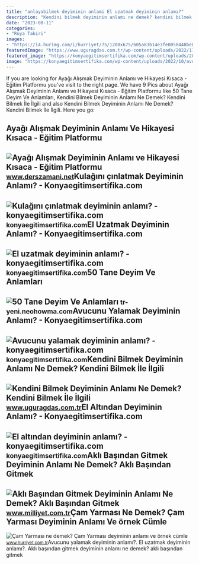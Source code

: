 ```yaml
---
title: "anlayabilmek deyiminin anlami El uzatmak deyiminin anlamı?"
description: "Kendini bilmek deyiminin anlamı ne demek? kendini bilmek i̇le i̇lgili"
date: "2023-08-11"
categories:
- "Ruya Tabiri"
images:
- "https://i4.hurimg.com/i/hurriyet/75/1200x675/605a83b14e3fe0058448be81.jpg"
featuredImage: "https://www.uguragdas.com.tr/wp-content/uploads/2022/11/kendini-bilmek-deyiminin-anlami-ne-demek-kendini-bilmek-ile-ilgili-ornek-cumleler.jpg"
featured_image: "https://konyaegitimsertifika.com/wp-content/uploads/2022/10/avucunu-yalamak-deyiminin-anlami_15723.jpg"
image: "https://konyaegitimsertifika.com/wp-content/uploads/2022/10/avucunu-yalamak-deyiminin-anlami_15723.jpg"
---
```


If you are looking for Ayağı Alışmak Deyiminin Anlamı ve Hikayesi Kısaca - Eğitim Platformu you've visit to the right page. We have 9 Pics about Ayağı Alışmak Deyiminin Anlamı ve Hikayesi Kısaca - Eğitim Platformu like 50 Tane Deyim Ve Anlamları, Kendini Bilmek Deyiminin Anlamı Ne Demek? Kendini Bilmek İle İlgili and also Kendini Bilmek Deyiminin Anlamı Ne Demek? Kendini Bilmek İle İlgili. Here you go:

Ayağı Alışmak Deyiminin Anlamı Ve Hikayesi Kısaca - Eğitim Platformu
--------------------------------------------------------------------

 ![Ayağı Alışmak Deyiminin Anlamı ve Hikayesi Kısaca - Eğitim Platformu](https://www.derszamani.net/wp-content/uploads/2019/08/45-48.png) <small>www.derszamani.net</small>Kulağını çınlatmak Deyiminin Anlamı? - Konyaegitimsertifika.com
---------------------------------------------------------------

 ![Kulağını çınlatmak deyiminin anlamı? - konyaegitimsertifika.com](https://konyaegitimsertifika.com/wp-content/uploads/2023/01/Kulağını-çınlatmak-deyiminin-anlamı.png) <small>konyaegitimsertifika.com</small>El Uzatmak Deyiminin Anlamı? - Konyaegitimsertifika.com
-------------------------------------------------------

 ![El uzatmak deyiminin anlamı? - konyaegitimsertifika.com](https://konyaegitimsertifika.com/wp-content/uploads/2022/11/El-uzatmak-deyiminin-anlamı.png) <small>konyaegitimsertifika.com</small>50 Tane Deyim Ve Anlamları
--------------------------

 ![50 Tane Deyim Ve Anlamları](https://i.ytimg.com/vi/Amk3Dp0SBBY/maxresdefault.jpg) <small>tr-yeni.neohowma.com</small>Avucunu Yalamak Deyiminin Anlamı? - Konyaegitimsertifika.com
------------------------------------------------------------

 ![Avucunu yalamak deyiminin anlamı? - konyaegitimsertifika.com](https://konyaegitimsertifika.com/wp-content/uploads/2022/10/avucunu-yalamak-deyiminin-anlami_15723.jpg) <small>konyaegitimsertifika.com</small>Kendini Bilmek Deyiminin Anlamı Ne Demek? Kendini Bilmek İle İlgili
-------------------------------------------------------------------

 ![Kendini Bilmek Deyiminin Anlamı Ne Demek? Kendini Bilmek İle İlgili](https://www.uguragdas.com.tr/wp-content/uploads/2022/11/kendini-bilmek-deyiminin-anlami-ne-demek-kendini-bilmek-ile-ilgili-ornek-cumleler.jpg) <small>www.uguragdas.com.tr</small>El Altından Deyiminin Anlamı? - Konyaegitimsertifika.com
--------------------------------------------------------

 ![El altından deyiminin anlamı? - konyaegitimsertifika.com](https://konyaegitimsertifika.com/wp-content/uploads/2023/04/El-altından-deyiminin-anlamı.png) <small>konyaegitimsertifika.com</small>Aklı Başından Gitmek Deyiminin Anlamı Ne Demek? Aklı Başından Gitmek
--------------------------------------------------------------------

 ![Aklı Başından Gitmek Deyiminin Anlamı Ne Demek? Aklı Başından Gitmek](https://i2.milimaj.com/i/milliyet/75/869x477/631678be86b244311480c03e.jpg) <small>www.milliyet.com.tr</small>Çam Yarması Ne Demek? Çam Yarması Deyiminin Anlamı Ve örnek Cümle
-----------------------------------------------------------------

 ![Çam Yarması ne demek? Çam Yarması deyiminin anlamı ve örnek cümle](https://i4.hurimg.com/i/hurriyet/75/1200x675/605a83b14e3fe0058448be81.jpg) <small>www.hurriyet.com.tr</small>Avucunu yalamak deyiminin anlamı?. El uzatmak deyiminin anlamı?. Aklı başından gitmek deyiminin anlamı ne demek? aklı başından gitmek
